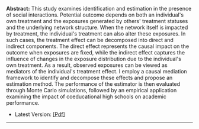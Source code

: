 **Abstract:** This study examines identification and estimation in the presence of social interactions. Potential outcome depends on both an individual's own treatment and the exposures generated by others' treatment statuses and the underlying network structure. When the network itself is impacted by treatment, the individual's treatment can also alter these exposures. In such cases, the treatment effect can be decomposed into direct and indirect components. The direct effect represents the causal impact on the outcome when exposures are fixed, while  the indirect effect captures the influence of changes in the exposure distribution due to the individual's own treatment. As a result, observed exposures can be viewed as mediators of the individual's treatment effect. I employ a causal mediation framework to identify and decompose these effects and propose an estimation method. The performance of the estimator is then evaluated through Monte Carlo simulations, followed by an empirical application examining the impact of coeducational high schools on academic performance.

* Latest Version: [[Pdf]](https://github.com/SiwonRyu/Docs/raw/main/Medi.pdf)
<!-- * Data Source: [[Korean Education & Employment Panel Survey (KEEP II)]](https://www.krivet.re.kr/eng/eu/eg/euCAADs.jsp) (from Korea Research Institute for Vocational Education & Training) -->

---
